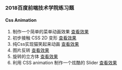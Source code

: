 ### 2018百度前端技术学院练习题
#### Css Animation
1. 制作一个简单的菜单动画效果
[查看效果](https://forevehg.github.io/ife-baidu/2018/CSS-Animation/task01/)
2. 初步接触 CSS 2D 变形
[查看效果](https://forevehg.github.io/ife-baidu/2018/CSS-Animation/task02/)
3. 纯Css实现猫笑起来动画
[查看效果](https://forevehg.github.io/ife-baidu/2018/CSS-Animation/task03/)
4. 图片反转
[查看效果](https://forevehg.github.io/ife-baidu/2018/CSS-Animation/task04/)
5. 旋转的立方体
[查看效果](https://forevehg.github.io/ife-baidu/2018/CSS-Animation/task05/)
6. 利用 CSS animation 制作一个炫酷的 Slider
[查看效果](https://forevehg.github.io/ife-baidu/2018/CSS-Animation/task06/)
